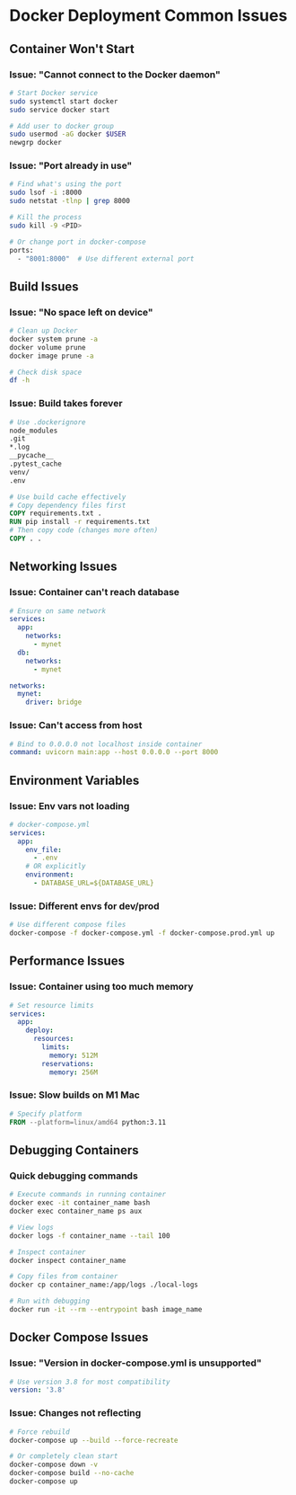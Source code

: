 # Docker Deployment Common Issues

## Container Won't Start

### Issue: "Cannot connect to the Docker daemon"
```bash
# Start Docker service
sudo systemctl start docker
sudo service docker start

# Add user to docker group
sudo usermod -aG docker $USER
newgrp docker
```

### Issue: "Port already in use"
```bash
# Find what's using the port
sudo lsof -i :8000
sudo netstat -tlnp | grep 8000

# Kill the process
sudo kill -9 <PID>

# Or change port in docker-compose
ports:
  - "8001:8000"  # Use different external port
```

## Build Issues

### Issue: "No space left on device"
```bash
# Clean up Docker
docker system prune -a
docker volume prune
docker image prune -a

# Check disk space
df -h
```

### Issue: Build takes forever
```dockerfile
# Use .dockerignore
node_modules
.git
*.log
__pycache__
.pytest_cache
venv/
.env

# Use build cache effectively
# Copy dependency files first
COPY requirements.txt .
RUN pip install -r requirements.txt
# Then copy code (changes more often)
COPY . .
```

## Networking Issues

### Issue: Container can't reach database
```yaml
# Ensure on same network
services:
  app:
    networks:
      - mynet
  db:
    networks:
      - mynet

networks:
  mynet:
    driver: bridge
```

### Issue: Can't access from host
```yaml
# Bind to 0.0.0.0 not localhost inside container
command: uvicorn main:app --host 0.0.0.0 --port 8000
```

## Environment Variables

### Issue: Env vars not loading
```yaml
# docker-compose.yml
services:
  app:
    env_file:
      - .env
    # OR explicitly
    environment:
      - DATABASE_URL=${DATABASE_URL}
```

### Issue: Different envs for dev/prod
```bash
# Use different compose files
docker-compose -f docker-compose.yml -f docker-compose.prod.yml up
```

## Performance Issues

### Issue: Container using too much memory
```yaml
# Set resource limits
services:
  app:
    deploy:
      resources:
        limits:
          memory: 512M
        reservations:
          memory: 256M
```

### Issue: Slow builds on M1 Mac
```dockerfile
# Specify platform
FROM --platform=linux/amd64 python:3.11
```

## Debugging Containers

### Quick debugging commands
```bash
# Execute commands in running container
docker exec -it container_name bash
docker exec container_name ps aux

# View logs
docker logs -f container_name --tail 100

# Inspect container
docker inspect container_name

# Copy files from container
docker cp container_name:/app/logs ./local-logs

# Run with debugging
docker run -it --rm --entrypoint bash image_name
```

## Docker Compose Issues

### Issue: "Version in docker-compose.yml is unsupported"
```yaml
# Use version 3.8 for most compatibility
version: '3.8'
```

### Issue: Changes not reflecting
```bash
# Force rebuild
docker-compose up --build --force-recreate

# Or completely clean start
docker-compose down -v
docker-compose build --no-cache
docker-compose up
```